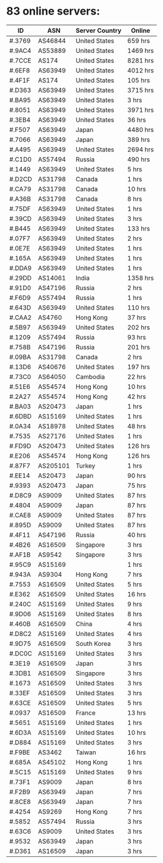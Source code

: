 # 83 online servers:

| ID | ASN | Server Country | Online |
| ------ | ------ | ------ | ------ |
| #.3769 | AS46844 | United States | 659 hrs |
| #.9AC4 | AS53889 | United States | 1469 hrs |
| #.7CCE | AS174 | United States | 8281 hrs |
| #.6EF8 | AS63949 | United States | 4012 hrs |
| #.4F1F | AS174 | United States | 105 hrs |
| #.D363 | AS63949 | United States | 3715 hrs |
| #.BA95 | AS63949 | United States | 3 hrs |
| #.8051 | AS63949 | United States | 3971 hrs |
| #.3EB4 | AS63949 | United States | 36 hrs |
| #.F507 | AS63949 | Japan | 4480 hrs |
| #.7066 | AS63949 | Japan | 389 hrs |
| #.A495 | AS63949 | United States | 2694 hrs |
| #.C1D0 | AS57494 | Russia | 490 hrs |
| #.1449 | AS63949 | United States | 5 hrs |
| #.D2CD | AS31798 | Canada | 1 hrs |
| #.CA79 | AS31798 | Canada | 10 hrs |
| #.A36B | AS31798 | Canada | 8 hrs |
| #.75DF | AS63949 | United States | 1 hrs |
| #.39CD | AS63949 | United States | 3 hrs |
| #.B445 | AS63949 | United States | 133 hrs |
| #.07F7 | AS63949 | United States | 2 hrs |
| #.0E7E | AS63949 | United States | 1 hrs |
| #.165A | AS63949 | United States | 1 hrs |
| #.DDA9 | AS63949 | United States | 1 hrs |
| #.29DD | AS14061 | India | 1358 hrs |
| #.91D0 | AS47196 | Russia | 2 hrs |
| #.F6D9 | AS57494 | Russia | 1 hrs |
| #.643D | AS63949 | United States | 110 hrs |
| #.CAA2 | AS4760 | Hong Kong | 37 hrs |
| #.5B97 | AS63949 | United States | 202 hrs |
| #.1209 | AS57494 | Russia | 93 hrs |
| #.758B | AS47196 | Russia | 201 hrs |
| #.09BA | AS31798 | Canada | 2 hrs |
| #.13D6 | AS40676 | United States | 197 hrs |
| #.73C0 | AS64050 | Cambodia | 22 hrs |
| #.51E6 | AS54574 | Hong Kong | 10 hrs |
| #.2A27 | AS54574 | Hong Kong | 42 hrs |
| #.BA03 | AS20473 | Japan | 1 hrs |
| #.6DBD | AS15169 | United States | 1 hrs |
| #.0A34 | AS18978 | United States | 48 hrs |
| #.7535 | AS27176 | United States | 1 hrs |
| #.FD9D | AS20473 | United States | 126 hrs |
| #.E206 | AS54574 | Hong Kong | 126 hrs |
| #.87F7 | AS205101 | Turkey | 1 hrs |
| #.EE14 | AS20473 | Japan | 90 hrs |
| #.9393 | AS20473 | Japan | 75 hrs |
| #.D8C9 | AS9009 | United States | 87 hrs |
| #.4804 | AS9009 | Japan | 87 hrs |
| #.CAE8 | AS9009 | United States | 87 hrs |
| #.895D | AS9009 | United States | 87 hrs |
| #.4F11 | AS47196 | Russia | 40 hrs |
| #.4B26 | AS16509 | Singapore | 3 hrs |
| #.AF1B | AS9542 | Singapore | 3 hrs |
| #.95C9 | AS15169 |  | 1 hrs |
| #.943A | AS9304 | Hong Kong | 7 hrs |
| #.7553 | AS16509 | United States | 5 hrs |
| #.E362 | AS16509 | United States | 16 hrs |
| #.240C | AS15169 | United States | 9 hrs |
| #.9D06 | AS15169 | United States | 8 hrs |
| #.460B | AS16509 | China | 4 hrs |
| #.D8C2 | AS15169 | United States | 4 hrs |
| #.9D75 | AS16509 | South Korea | 3 hrs |
| #.DC0C | AS15169 | United States | 3 hrs |
| #.3E19 | AS16509 | Japan | 3 hrs |
| #.3DB1 | AS16509 | Singapore | 3 hrs |
| #.1673 | AS16509 | United States | 3 hrs |
| #.33EF | AS16509 | United States | 3 hrs |
| #.63CE | AS16509 | United States | 5 hrs |
| #.0937 | AS16509 | France | 13 hrs |
| #.5651 | AS15169 | United States | 1 hrs |
| #.6D3A | AS15169 | United States | 10 hrs |
| #.D884 | AS15169 | United States | 3 hrs |
| #.F9BE | AS3462 | Taiwan | 16 hrs |
| #.685A | AS45102 | Hong Kong | 1 hrs |
| #.5C15 | AS15169 | United States | 9 hrs |
| #.73F1 | AS9009 | Japan | 8 hrs |
| #.F2B9 | AS63949 | Japan | 7 hrs |
| #.8CE8 | AS63949 | Japan | 7 hrs |
| #.4254 | AS9269 | Hong Kong | 7 hrs |
| #.5852 | AS57494 | Russia | 3 hrs |
| #.63C6 | AS9009 | United States | 3 hrs |
| #.9532 | AS63949 | Japan | 3 hrs |
| #.D361 | AS16509 | Japan | 3 hrs |

